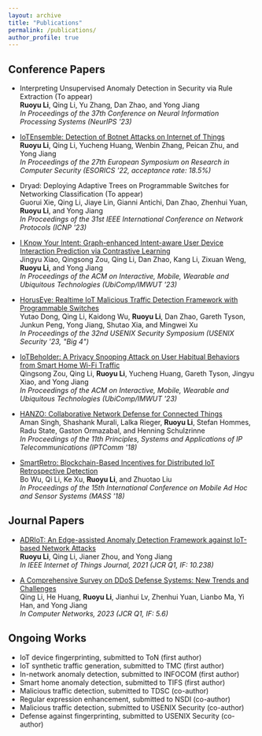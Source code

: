 ```yaml
---
layout: archive
title: "Publications"
permalink: /publications/
author_profile: true
---
```


## Conference Papers

* Interpreting Unsupervised Anomaly Detection in Security via Rule Extraction (To appear)<br>
**Ruoyu Li**, Qing Li, Yu Zhang, Dan Zhao, and Yong Jiang<br>
*In Proceedings of the 37th Conference on Neural Information Processing Systems (NeurIPS '23)*

* [IoTEnsemble: Detection of Botnet Attacks on Internet of Things](https://link.springer.com/chapter/10.1007/978-3-031-17146-8_28)<br>
**Ruoyu Li**, Qing Li, Yucheng Huang, Wenbin Zhang, Peican Zhu, and Yong Jiang<br>
*In Proceedings of the 27th European Symposium on Research in Computer Security (ESORICS '22, acceptance rate: 18.5%)*

* Dryad: Deploying Adaptive Trees on Programmable Switches for Networking Classification (To appear)<br>
Guorui Xie, Qing Li, Jiaye Lin, Gianni Antichi, Dan Zhao, Zhenhui Yuan, **Ruoyu Li**, and Yong Jiang<br>
*In Proceedings of the 31st IEEE International Conference on Network Protocols (ICNP '23)*

* [I Know Your Intent: Graph-enhanced Intent-aware User Device Interaction Prediction via Contrastive Learning](https://dl.acm.org/doi/10.1145/3610906)<br>
Jingyu Xiao, Qingsong Zou, Qing Li, Dan Zhao, Kang Li, Zixuan Weng, **Ruoyu Li**, and Yong Jiang<br>
*In Proceedings of the ACM on Interactive, Mobile, Wearable and Ubiquitous Technologies (UbiComp/IMWUT '23)*

* [HorusEye: Realtime IoT Malicious Traffic Detection Framework with Programmable Switches](https://www.usenix.org/conference/usenixsecurity23/presentation/dong-yutao)<br>
Yutao Dong, Qing Li, Kaidong Wu, **Ruoyu Li**, Dan Zhao, Gareth Tyson, Junkun Peng, Yong Jiang, Shutao Xia, and Mingwei Xu<br>
*In Proceedings of the 32nd USENIX Security Symposium (USENIX Security '23, "Big 4")*

* [IoTBeholder: A Privacy Snooping Attack on User Habitual Behaviors from Smart Home Wi-Fi Traffic](https://dl.acm.org/doi/abs/10.1145/3580890)<br>
Qingsong Zou, Qing Li, **Ruoyu Li**, Yucheng Huang, Gareth Tyson, Jingyu Xiao, and Yong Jiang<br>
*In Proceedings of the ACM on Interactive, Mobile, Wearable and Ubiquitous Technologies (UbiComp/IMWUT '23)*

* [HANZO: Collaborative Network Defense for Connected Things](https://ieeexplore.ieee.org/document/8567639)<br>
Aman Singh, Shashank Murali, Lalka Rieger, **Ruoyu Li**, Stefan Hommes, Radu State, Gaston Ormazabal, and Henning Schulzrinne<br>
*In Proceedings of the 11th Principles, Systems and Applications of IP Telecommunications (IPTComm '18)*

* [SmartRetro: Blockchain-Based Incentives for Distributed IoT Retrospective Detection](https://ieeexplore.ieee.org/document/8567575)<br>
Bo Wu, Qi Li, Ke Xu, **Ruoyu Li**, and Zhuotao Liu<br>
*In Proceedings of the 15th International Conference on Mobile Ad Hoc and Sensor Systems (MASS '18)*

## Journal Papers

* [ADRIoT: An Edge-assisted Anomaly Detection Framework against IoT-based Network Attacks](https://ieeexplore.ieee.org/document/9585043/)<br>
**Ruoyu Li**, Qing Li, Jianer Zhou, and Yong Jiang<br>
*In IEEE Internet of Things Journal, 2021 (JCR Q1, IF: 10.238)*

* [A Comprehensive Survey on DDoS Defense Systems: New Trends and Challenges](https://www.sciencedirect.com/science/article/pii/S1389128623003407)<br>
Qing Li, He Huang, **Ruoyu Li**, Jianhui Lv, Zhenhui Yuan, Lianbo Ma, Yi Han, and Yong Jiang<br>
*In Computer Networks, 2023 (JCR Q1, IF: 5.6)*

## Ongoing Works
* IoT device fingerprinting, submitted to ToN (first author)
* IoT synthetic traffic generation, submitted to TMC (first author)
* In-network anomaly detection, submitted to INFOCOM (first author)
* Smart home anomaly detection, submitted to TIFS (first author)
* Malicious traffic detection, submitted to TDSC (co-author)
* Regular expression enhancement, submitted to NSDI (co-author)
* Malicious traffic detection, submitted to USENIX Security (co-author)
* Defense against fingerprinting, submitted to USENIX Security (co-author)
